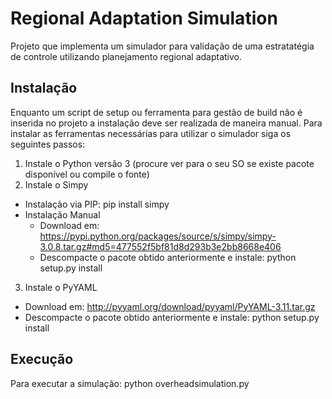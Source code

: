 # Regional Adaptation Simulation

Projeto que implementa um simulador para validação de uma estratatégia de controle utilizando planejamento regional adaptativo.

## Instalação

Enquanto um script de setup ou ferramenta para gestão de build não é inserida no projeto a instalação deve ser realizada de maneira manual. Para instalar as ferramentas necessárias para utilizar o simulador siga os seguintes passos:

1. Instale o Python versão 3 (procure ver para o seu SO se existe pacote disponível ou compile o fonte)
2. Instale o Simpy
  + Instalação via PIP: pip install simpy
  + Instalação Manual
    + Download em: https://pypi.python.org/packages/source/s/simpy/simpy-3.0.8.tar.gz#md5=477552f5bf81d8d293b3e2bb8668e406
    + Descompacte o pacote obtido anteriormente e instale: python setup.py install

3. Instale o PyYAML
  + Download em: http://pyyaml.org/download/pyyaml/PyYAML-3.11.tar.gz
  + Descompacte o pacote obtido anteriormente e instale: python setup.py install

## Execução

Para executar a simulação: python overheadsimulation.py

